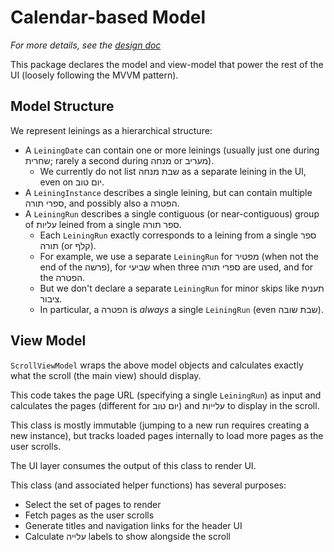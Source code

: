 # Calendar-based Model

_For more details, see the [design doc](https://docs.google.com/document/d/17fsv4TVKUVNfSnh5wMu_FyDUKRkrtQo76KVLsa9QA1g/edit)_

This package declares the model and view-model that power the rest of the UI (loosely following the MVVM pattern).

## Model Structure

We represent leinings as a hierarchical structure:

- A `LeiningDate` can contain one or more leinings (usually just one during שחרית; rarely a second during מנחה or מעריב).
  - We currently do not list שבת מנחה as a separate leining in the UI, even on יום טוב.
- A `LeiningInstance` describes a single leining, but can contain multiple ספרי תורה, and possibly also a הפטרה.
- A `LeiningRun` describes a single contiguous (or near-contiguous) group of עליות leined from a single ספר תורה.
  - Each `LeiningRun` exactly corresponds to a leining from a single ספר תורה (or קלף).
  - For example, we use a separate `LeiningRun` for מפטיר (when not the end of the פרשה), for שביעי when three ספרי תורה are used, and for the הפטרה.
  - But we don't declare a separate `LeiningRun` for minor skips like תענית ציבור.
  - In particular, a הפטרה is _always_ a single `LeiningRun` (even שבת שובה).

## View Model

`ScrollViewModel` wraps the above model objects and calculates exactly what the scroll (the main view) should display.

This code takes the page URL (specifying a single `LeiningRun`) as input and calculates the pages (different for יום טוב) and עלייות to display in the scroll.

This class is mostly immutable (jumping to a new run requires creating a new instance), but tracks loaded pages internally to load more pages as the user scrolls.

The UI layer consumes the output of this class to render UI.

This class (and associated helper functions) has several purposes:

- Select the set of pages to render
- Fetch pages as the user scrolls
- Generate titles and navigation links for the header UI
- Calculate עלייה labels to show alongside the scroll

